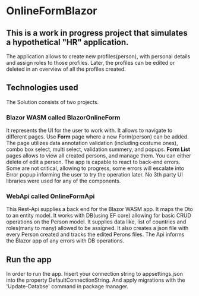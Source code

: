 # OnlineFormBlazor
## This is a work in progress project that simulates a hypothetical "HR" application.
The application allows to create new profiles(person), with personal details and assign roles to those profiles. Later, the profiles can be edited or deleted in an overview of all the profiles created.

## Technologies used
The Solution consists of two projects. 

### Blazor WASM called BlazorOnlineForm 
It represents the UI for the user to work with. It allows to navigate to different pages. Use **Form** page where a new Form(person) can be added. The page utilizes data annotation validation (including costume ones),
combo box select, multi select, validation summery, and popups.
**Form List** pages allows to view all created persons, and manage them. You can either delete of edit a person.
The app is capable to react to back-end errors. Some are not critical, allowing to progress, some errors will escalate into Error popup informing the user to try the operation later.
No 3th party UI libraries were used for any of the components.

### WebApi called OnlineFormApi
This Rest-Api supplies a back end for the Blazor WASM app. It maps the Dto to an entity model. It works with DB(using EF core) allowing for basic CRUD operations on the Person model. It supplies data like, list of countries and
roles(many to many) allowed to be assigned. It also creates a json file with every Person created and tracks the edited Perons files. The Api informs the Blazor app of any errors with DB operations.

## Run the app
In order to run the app. Insert your connection string to appsettings.json into the property DefaultConnectionString. And apply migrations with the 'Update-Databse' command in package manager. 

